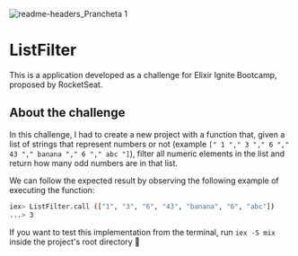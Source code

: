 ![readme-headers_Prancheta 1](https://user-images.githubusercontent.com/30063455/110525094-f4a7a300-80f2-11eb-8c6d-903120ec168b.png)
# ListFilter

This is a application developed as a challenge for Elixir Ignite Bootcamp, proposed by RocketSeat.

## About the challenge

In this challenge, I had to create a new project with a function that, given a list of strings that represent numbers or not (example `[" 1 "," 3 "," 6 "," 43 "," banana "," 6 "," abc "]`), filter all numeric elements in the list and return how many odd numbers are in that list.

We can follow the expected result by observing the following example of executing the function:

``` bash
iex> ListFilter.call (["1", "3", "6", "43", "banana", "6", "abc"])
...> 3
```

If you want to test this implementation from the terminal, run `iex -S mix` inside the project's root directory 🚀
